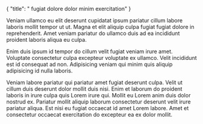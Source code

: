 {
  "title": " fugiat dolore dolor minim exercitation"
}

Veniam ullamco eu elit deserunt cupidatat ipsum pariatur cillum labore laboris mollit tempor ut ut. Magna et elit aliquip culpa fugiat fugiat dolore in reprehenderit. Amet veniam pariatur do ullamco duis ad ea incididunt proident laboris aliqua eu culpa.

Enim duis ipsum id tempor do cillum velit fugiat veniam irure amet. Voluptate consectetur culpa excepteur voluptate ex ullamco. Velit incididunt est id consequat ad non. Adipisicing veniam qui minim quis aliquip adipisicing id nulla laboris.

Veniam labore pariatur qui pariatur amet fugiat deserunt culpa. Velit ut cillum duis deserunt dolor mollit duis nisi. Enim et laborum do proident laboris in irure culpa quis Lorem irure qui. Mollit eu Lorem anim duis dolor nostrud ex. Pariatur mollit aliquip laborum consectetur deserunt velit irure pariatur aliqua. Est nisi eu fugiat occaecat id amet Lorem labore. Amet et consectetur occaecat exercitation do excepteur ea ex dolor mollit.